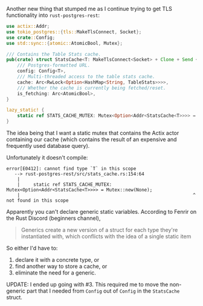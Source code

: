 Another new thing that stumped me as I continue trying to get TLS functionality into `rust-postgres-rest`:

```rust
use actix::Addr;
use tokio_postgres::{tls::MakeTlsConnect, Socket};
use crate::Config;
use std::sync::{atomic::AtomicBool, Mutex};

/// Contains the Table Stats cache.
pub(crate) struct StatsCache<T: MakeTlsConnect<Socket> + Clone + Send + Sync + 'static> {
    /// Postgres-formatted URL.
    config: Config<T>,
    /// Multi-threaded access to the table stats cache.
    cache: Arc<RwLock<Option<HashMap<String, TableStats>>>>,
    /// Whether the cache is currently being fetched/reset.
    is_fetching: Arc<AtomicBool>,
}

lazy_static! {
    static ref STATS_CACHE_MUTEX: Mutex<Option<Addr<StatsCache<T>>>> = Mutex::new(None);
}
```

The idea being that I want a static mutex that contains the Actix actor containing
our cache (which contains the result of an expensive and frequently used database query).

Unfortunately it doesn't compile:

```plaintext
error[E0412]: cannot find type `T` in this scope
   --> rust-postgres-rest/src/stats_cache.rs:154:64
    |
    |     static ref STATS_CACHE_MUTEX: Mutex<Option<Addr<StatsCache<T>>>> = Mutex::new(None);
    |                                                                ^ not found in this scope
```

Apparently you can't declare generic static variables. According to Fenrir on the Rust Discord (beginners channel),
> Generics create a new version of a struct for each type they're instantiated with,
> which conflicts with the idea of a single static item

So either I'd have to:
1. declare it with a concrete type, or
1. find another way to store a cache, or
1. eliminate the need for a generic.

UPDATE: I ended up going with #3. This required me to move the non-generic part that I needed from `Config` out of `Config` in the `StatsCache` struct.
